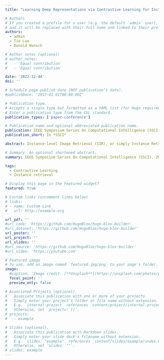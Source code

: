 ```yaml
---
title: "Learning Deep Representations via Contrastive Learning for Instance Retrieval"

# Authors
# If you created a profile for a user (e.g. the default `admin` user), write the username (folder name) here
# and it will be replaced with their full name and linked to their profile.
authors:
  - admin
  - Tie Luo
  - Donald Wunsch

# Author notes (optional)
# author_notes:
#   - 'Equal contribution'
#   - 'Equal contribution'

date: '2022-12-04'
doi: ''

# Schedule page publish date (NOT publication's date).
#publishDate: '2017-01-01T00:00:00Z'

# Publication type.
# Accepts a single type but formatted as a YAML list (for Hugo requirements).
# Enter a publication type from the CSL standard.
publication_types: ['paper-conference']

# Publication name and optional abbreviated publication name.
publication: IEEE Symposium Series On Computational Intelligence (SSCI), 2022
publication_short: In *SSCI*

abstract: Instance-level Image Retrieval (IIR), or simply Instance Retrieval, deals with the problem of finding all the images within an dataset that contain a query instance (e.g. an object). This paper makes the first attempt that tackles this problem using instance-discrimination based contrastive learning (CL). While CL has shown impressive performance for many computer vision tasks, the similar success has never been found in the field of IIR. In this work, we approach this problem by exploring the capability of deriving discriminative representations from pre-trained and fine-tuned CL models. To begin with, we investigate the efficacy of transfer learning in IIR, by comparing off-the-shelf features learned by a pre-trained deep neural network (DNN) classifier with features learned by a CL model. The findings inspired us to propose a new training strategy that optimizes CL towards learning IIR-oriented features, by using an Average Precision (AP) loss together with a fine-tuning method to learn contrastive feature representations that are tailored to IIR. Our empirical evaluation demonstrates significant performance enhancement over the off-the-shelf features learned from a pre-trained DNN classifier on the challenging Oxford and Paris datasets.

# Summary. An optional shortened abstract.
summary: IEEE Symposium Series On Computational Intelligence (SSCI), 2022

tags:
  - Contrastive Learning
  - Instance retrieval

# Display this page in the Featured widget?
featured: true

# Custom links (uncomment lines below)
# links:
# - name: Custom Link
#   url: http://example.org

url_pdf: ''
#url_code: 'https://github.com/HugoBlox/hugo-blox-builder'
#url_dataset: 'https://github.com/HugoBlox/hugo-blox-builder'
url_poster: ''
url_project: ''
url_slides: ''
#url_source: 'https://github.com/HugoBlox/hugo-blox-builder'
#url_video: 'https://youtube.com'

# Featured image
# To use, add an image named `featured.jpg/png` to your page's folder.
image:
  #caption: 'Image credit: [**Unsplash**](https://unsplash.com/photos/pLCdAaMFLTE)'
  focal_point: ''
  preview_only: false

# Associated Projects (optional).
#   Associate this publication with one or more of your projects.
#   Simply enter your project's folder or file name without extension.
#   E.g. `internal-project` references `content/project/internal-project/index.md`.
#   Otherwise, set `projects: []`.
# projects:
#   - example

# Slides (optional).
#   Associate this publication with Markdown slides.
#   Simply enter your slide deck's filename without extension.
#   E.g. `slides: "example"` references `content/slides/example/index.md`.
#   Otherwise, set `slides: ""`.
# slides: example
---
```


<!-- {{% callout note %}}
Click the _Cite_ button above to demo the feature to enable visitors to import publication metadata into their reference management software.
{{% /callout %}}

{{% callout note %}}
Create your slides in Markdown - click the _Slides_ button to check out the example.
{{% /callout %}}

Add the publication's **full text** or **supplementary notes** here. You can use rich formatting such as including [code, math, and images](https://docs.hugoblox.com/content/writing-markdown-latex/). -->
